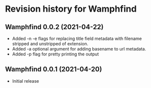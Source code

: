 # Revision history for Wamphfind

## Wamphfind 0.0.2 (2021-04-22)

  * Added -n -e flags for replacing title field metadata with filename stripped and unstripped of extension.
  * Added -a optional argument for adding basename to url metadata.
  * Added -p flag for pretty printing the output

## Wamphfind 0.0.1 (2021-04-20)

  * Initial release
